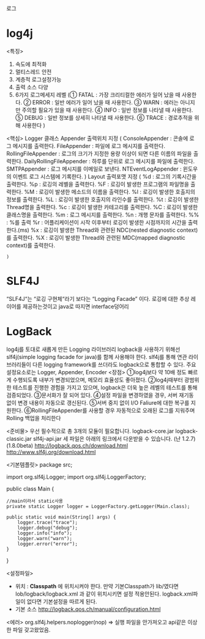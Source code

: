 로그

# log4j
<특징>
1. 속도에 최적화
2. 멀티스레드 안전
3. 계층적 로그설정가능
4. 출력 소스 다양
5. 6가지 로그메세지 레벨
	(① FATAL : 가장 크리티컬한 에러가 일어 났을 때 사용한다.
	② ERROR : 일반 에러가 일어 났을 때 사용한다.
	③ WARN : 에러는 아니지만 주의할 필요가 있을 때 사용한다.
	④ INFO : 일반 정보를 나타낼 때 사용한다.
	⑤ DEBUG : 일반 정보를 상세히 나타낼 때 사용한다.
	⑥ TRACE : 경로추적을 위해 사용한다
	)

<핵심>
Logger 클래스
Appender 출력위치 지정
	(   ConsoleAppender : 콘솔에 로그 메시지를 출력한다.
		FileAppender : 파일에 로그 메시지를 출력한다.
		RollingFileAppender : 로그의 크기가 지정한 용량 이상이 되면 다른 이름의 파일을 출력한다.
		DailyRollingFileAppender : 하루를 단위로 로그 메시지를 파일에 출력한다.
		SMTPAppender : 로그 메시지를 이메일로 보낸다.
		NTEventLogAppender : 윈도우의 이벤트 로그 시스템에 기록한다.
	)
Layout 출력포맷 지정
	(
    %d : 로그의 기록시간을 출력한다.
    %p : 로깅의 레벨을 출력한다.
    %F : 로깅이 발생한 프로그램의 파일명을 출력한다.
    %M : 로깅이 발생한 메소드의 이름을 출력한다.
    %l : 로깅이 발생한 호출지의 정보를 출력한다.
    %L : 로깅이 발생한 호출지의 라인수를 출력한다.
    %t : 로깅이 발생한 Thread명을 출력한다.
    %c : 로깅이 발생한 카테고리를 출력한다.
    %C : 로깅이 발생한 클래스명을 출력한다.
    %m : 로그 메시지를 출력한다.
    %n : 개행 문자를 출력한다.
    %% : %를 출력
    %r : 어플리케이션이 시작 이후부터 로깅이 발생한 시점까지의 시간을 출력한다.(ms)
    %x : 로깅이 발생한 Thread와 관련된 NDC(nested diagnostic context)를 출력한다.
    %X : 로깅이 발생한 Thread와 관련된 MDC(mapped diagnostic context)를 출력한다.

	)

# SLF4J 
“SLF4J“는 “로깅 구현체“라기 보다는 “Logging Facade” 이다.
로깅에 대한 추상 레이어를 제공하는것이고 java로 따지면 interface덩어리


# LogBack
log4j를 토대로 새롭게 만든 Logging 라이브러리
logback을 사용하기 위해선 slf4j(simple logging facade for java)를 함께 사용해야 한다.
slf4j를 통해 연관 라이브러리들이 다른 logging framework를 쓰더라도 logback으로 통합할 수 있다.
주요 설정요소로는 Logger, Appender, Encoder
<장점>
①log4j보다 약 10배 정도 빠르게 수행되도록 내부가 변경되었으며, 메모리 효율성도 좋아졌다.
②log4j때부터 광범위한 테스트를 진행한 경험을 가지고 있으며, logback은 더욱 높은 레벨의 테스트를 통해 검증되었다.
③문서화가 잘 되어 있다.
④설정 파일을 변경하였을 경우, 서버 재기동 없이 변경 내용이 자동으로 갱신된다.
⑤서버 중지 없이 I/O Faliure에 대한 복구를 지원한다.
⑥RollingFileAppender를 사용할 경우 자동적으로 오래된 로그를 지워주며 Rolling 백업을 처리한다

<준비물>
우선 필수적으로 총 3개의 모듈이 필요합니다.
logback-core.jar
logback-classic.jar
slf4j-api.jar
세 파일은 아래의 링크에서 다운받을 수 있습니다. (난 1.2.7)(1.8.0beta)
http://logback.qos.ch/download.html
http://www.slf4j.org/download.html

<기본템플릿>
package src;
 
import org.slf4j.Logger;
import org.slf4j.LoggerFactory;
 
public class Main {
 
	//main이라서 static사용
    private static Logger logger = LoggerFactory.getLogger(Main.class);
 
    public static void main(String[] args) {
        logger.trace("trace");
        logger.debug("debug");
        logger.info("info");
        logger.warn("warn");
        logger.error("error");
    }
}

<설정파일>
- 위치 : **Classpath** 에 위치시켜야 한다.
	만약 기본Classpath가 lib/였다면 lob/logback/logback.xml 과 같이 위치시키면 설정 적용안된다.
	logback.xml파일이 없다면 기본설정을 따르게 된다.
- 기본 소스 http://logback.qos.ch/manual/configuration.html


<에러>
org.slf4j.helpers.noplogger(nop)
=> 실행 파일을 안가져오고 api같은 이상한 파일 갖고왔었음.
